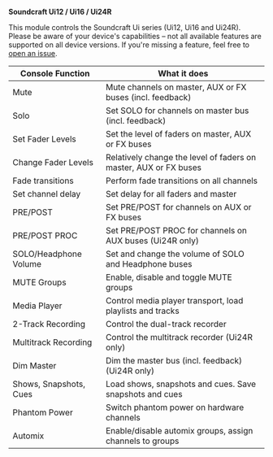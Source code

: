 **Soundcraft Ui12 / Ui16 / Ui24R**

This module controls the Soundcraft Ui series (Ui12, Ui16 and Ui24R).
Please be aware of your device's capabilities – not all available features are supported on all device versions.
If you're missing a feature, feel free to [open an issue](https://github.com/bitfocus/companion-module-soundcraft-ui/issues).

| Console Function       | What it does                                                     |
| ---------------------- | ---------------------------------------------------------------- |
| Mute                   | Mute channels on master, AUX or FX buses (incl. feedback)        |
| Solo                   | Set SOLO for channels on master bus (incl. feedback)             |
| Set Fader Levels       | Set the level of faders on master, AUX or FX buses               |
| Change Fader Levels    | Relatively change the level of faders on master, AUX or FX buses |
| Fade transitions       | Perform fade transitions on all channels                         |
| Set channel delay      | Set delay for all faders and master                              |
| PRE/POST               | Set PRE/POST for channels on AUX or FX buses                     |
| PRE/POST PROC          | Set PRE/POST PROC for channels on AUX buses (Ui24R only)         |
| SOLO/Headphone Volume  | Set and change the volume of SOLO and Headphone buses            |
| MUTE Groups            | Enable, disable and toggle MUTE groups                           |
| Media Player           | Control media player transport, load playlists and tracks        |
| 2-Track Recording      | Control the dual-track recorder                                  |
| Multitrack Recording   | Control the multitrack recorder (Ui24R only)                     |
| Dim Master             | Dim the master bus (incl. feedback) (Ui24R only)                 |
| Shows, Snapshots, Cues | Load shows, snapshots and cues. Save snapshots and cues          |
| Phantom Power          | Switch phantom power on hardware channels                        |
| Automix                | Enable/disable automix groups, assign channels to groups         |
